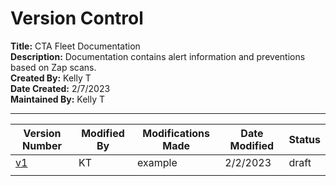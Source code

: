 # Version Control
**Title:** CTA Fleet Documentation\
**Description:** Documentation contains alert information and preventions based on Zap scans.\
**Created By:** Kelly T\
**Date Created:** 2/7/2023\
**Maintained By:** Kelly T
***

| Version Number | Modified By | Modifications Made | Date Modified | Status |
| ------------------- | ----------- | ------------------------------ | ----------- | ----------- |
| [v1](https://github.com/KellyTTan/Documentation/blob/main/col-ordering/zap/documentation/colordering_documentation.md) | KT | example| 2/2/2023 | draft |
| |  |  |  |  | |
